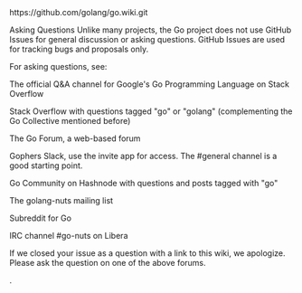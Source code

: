 <!-- STOP.  PRESS THE BACK BUTTON.  DO NOT EDIT.  DO NOT CLICK "SAVE PAGE". -->
<!-- If you have a question, see https://go.dev/wiki/Questions -->
<!-- This is a wiki. We trust you to be a good person. -->https://github.com/golang/go.wiki.git
Asking Questions
Unlike many projects, the Go project does not use GitHub Issues for general discussion or asking questions. GitHub Issues are used for tracking bugs and proposals only.

For asking questions, see:

The official Q&A channel for Google's Go Programming Language on Stack Overflow

Stack Overflow with questions tagged "go" or "golang" (complementing the Go Collective mentioned before)

The Go Forum, a web-based forum

Gophers Slack, use the invite app for access. The #general channel is a good starting point.

Go Community on Hashnode with questions and posts tagged with "go"

The golang-nuts mailing list

Subreddit for Go

IRC channel #go-nuts on Libera

If we closed your issue as a question with a link to this wiki, we apologize. Please ask the question on one of the above forums.

.

